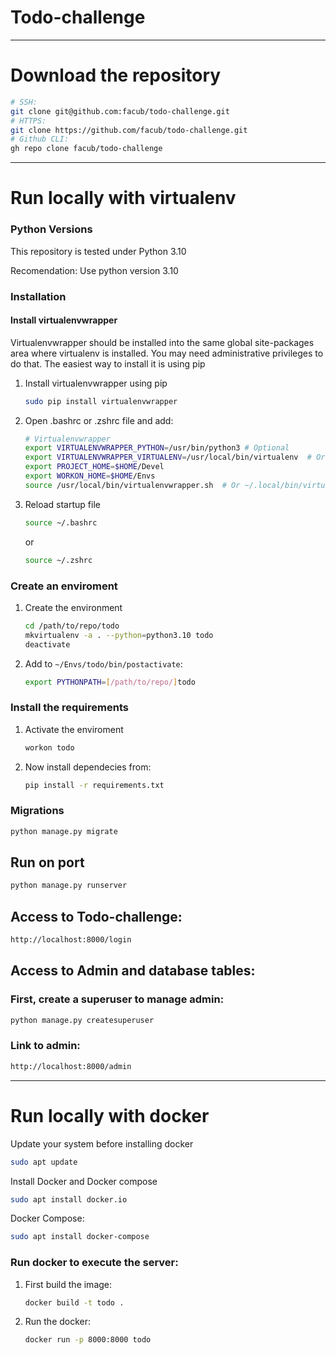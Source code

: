 Todo-challenge
==============

----
# Download the repository
```sh
# SSH:
git clone git@github.com:facub/todo-challenge.git
# HTTPS:
git clone https://github.com/facub/todo-challenge.git
# Github CLI:
gh repo clone facub/todo-challenge
```

---

<div id="virtualenvs"></div>

# Run locally with virtualenv 
### Python Versions
This repository is tested under Python 3.10

Recomendation: Use python version 3.10

### Installation

#### Install virtualenvwrapper
Virtualenvwrapper should be installed into the same 
global site-packages area where virtualenv is installed. 
You may need administrative privileges to do that. The easiest way to install it is using pip

1. Install virtualenvwrapper using pip
	```sh
	sudo pip install virtualenvwrapper
	```

2. Open .bashrc or .zshrc file and add:
	```sh
	# Virtualenvwrapper
	export VIRTUALENVWRAPPER_PYTHON=/usr/bin/python3 # Optional
	export VIRTUALENVWRAPPER_VIRTUALENV=/usr/local/bin/virtualenv  # Or ~/.local/bin/virtualenv
	export PROJECT_HOME=$HOME/Devel
	export WORKON_HOME=$HOME/Envs
	source /usr/local/bin/virtualenvwrapper.sh  # Or ~/.local/bin/virtualenvwrapper.sh
	```
3. Reload startup file
	```sh
	source ~/.bashrc
	```
	or
	```sh
	source ~/.zshrc
	```


### Create an enviroment
1. Create the environment
	```sh
	cd /path/to/repo/todo
	mkvirtualenv -a . --python=python3.10 todo
	deactivate
	```
2. Add to `~/Envs/todo/bin/postactivate`:

	```sh
	export PYTHONPATH=[/path/to/repo/]todo
	```

### Install the requirements
1. Activate the enviroment

	```sh
	workon todo
	```
2. Now install dependecies from:
	```sh
	pip install -r requirements.txt
	```

### Migrations
```sh
python manage.py migrate
```
## Run on port
```sh
python manage.py runserver
```
## Access to Todo-challenge:
```sh
http://localhost:8000/login
```

## Access to Admin and database tables:
### First, create a superuser to manage admin:
```sh
python manage.py createsuperuser
```
### Link to admin: 
```sh
http://localhost:8000/admin
```


---
# Run locally with docker

Update your system before installing docker
```sh
sudo apt update
```

Install Docker and Docker compose
```sh
sudo apt install docker.io
```
Docker Compose:

```sh
sudo apt install docker-compose
```

### Run docker to execute the server:
1. First build the image:
    ```sh
    docker build -t todo . 
    ```
2. Run the docker:
    ```sh
    docker run -p 8000:8000 todo
    ```
